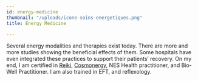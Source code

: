 ```yaml
---
id: energy-medicine
thumbnail: "/uploads/icone-soins-energetiques.png"
title: Energy Medicine

---
```

Several energy modalities and therapies exist today. There are more and more studies showing the beneficial effects of them. Some hospitals have even integrated these practices to support their patients’ recovery. On my end, I am certified in [Reiki](/en/services/reiki/), [Cosmonergy](/en/services/cosmonergy/), NES Health practitioner, and Bio-Well Practitioner. I am also trained in EFT, and reflexology. 